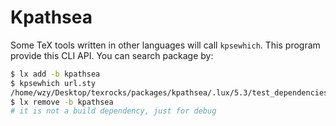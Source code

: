 # Kpathsea

Some TeX tools written in other languages will call `kpsewhich`. This program
provide this CLI API. You can search package by:

```sh
$ lx add -b kpathsea
$ kpsewhich url.sty
/home/wzy/Desktop/texrocks/packages/kpathsea/.lux/5.3/test_dependencies/5.3/9d30c278ce6738129492ba18692faf0bd87368b477c94e5db31e632f16acee21-latex-url@3.4-1/etc/tex/latex/url/url.sty
$ lx remove -b kpathsea
# it is not a build dependency, just for debug
```

